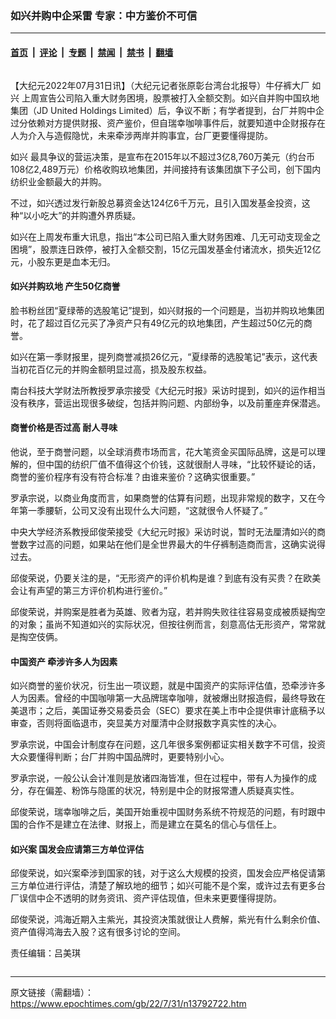 ### 如兴并购中企采雷 专家：中方鉴价不可信

---

#### [首页](../../../..?n13792722) &nbsp;|&nbsp; [评论](../../../../../epoch-comment?n13792722) &nbsp;|&nbsp; [专题](../../../../../epoch-special?n13792722) &nbsp;|&nbsp; [禁闻](../../../../../epoch-news?n13792722) &nbsp;|&nbsp; [禁书](../../../../../books?n13792722) &nbsp;|&nbsp; [翻墙](https://github.com/gfw-breaker/nogfw/blob/master/README.md?n13792722)


<div class="column" id="artbody" itemprop="articleBody">
 <!-- article content begin -->
 <p>
  【大纪元2022年07月31日讯】（大纪元记者张原彰台湾台北报导）牛仔裤大厂
  <ok href="https://www.epochtimes.com/gb/tag/%E5%A6%82%E5%85%B4.html">
   如兴
  </ok>
  上周宣告公司陷入重大财务困境，股票被打入全额交割。如兴自并购中国玖地集团（JD United Holdings Limited）后，争议不断；有学者提到，台厂并购中企过分依赖对方提供财报、资产鉴价，但自瑞幸咖啡事件后，就要知道中企财报存在人为介入与造假隐忧，未来牵涉两岸并购事宜，台厂更要懂得提防。
 </p>
 <p>
  <ok href="https://www.epochtimes.com/gb/tag/%E5%A6%82%E5%85%B4.html">
   如兴
  </ok>
  最具争议的营运决策，是宣布在2015年以不超过3亿8,760万美元（约台币108亿2,489万元）价格收购玖地集团，并间接持有该集团旗下子公司，创下国内纺织业金额最大的并购。
 </p>
 <p>
  不过，如兴透过发行新股总募资金达124亿6千万元，且引入国发基金投资，这种“以小吃大”的并购遭外界质疑。
 </p>
 <p>
  如兴在上周发布重大讯息，指出“本公司已陷入重大财务困难、几无可动支现金之困境”，股票连日跌停，被打入全额交割，15亿元国发基金付诸流水，损失近12亿元，小股东更是血本无归。
 </p>
 <h4>
  如兴并购玖地 产生50亿商誉
 </h4>
 <p>
  脸书粉丝团“夏绿蒂的选股笔记”提到，如兴财报的一个问题是，当初并购玖地集团时，花了超过百亿元买了净资产只有49亿元的玖地集团，产生超过50亿元的商誉。
 </p>
 <p>
  如兴在第一季财报里，提列商誉减损26亿元，“夏绿蒂的选股笔记”表示，这代表当初花百亿元的并购金额明显过高，损及股东权益。
 </p>
 <p>
  南台科技大学财法所教授罗承宗接受《大纪元时报》采访时提到，如兴的运作相当没有秩序，营运出现很多破绽，包括并购问题、内部纷争，以及前董座弃保潜逃。
 </p>
 <h4>
  商誉价格是否过高 耐人寻味
 </h4>
 <p>
  他说，至于商誉问题，以全球消费市场而言，花大笔资金买国际品牌，这是可以理解的，但中国的纺织厂值不值得这个价钱，这就很耐人寻味，“比较怀疑论的话，商誉的鉴价程序有没有符合标准？由谁来鉴价？这确实很重要。”
 </p>
 <p>
  罗承宗说，以商业角度而言，如果商誉的估算有问题，出现非常规的数字，又在今年第一季腰斩，公司又没有出现什么大问题，“这就很令人怀疑了。”
 </p>
 <p>
  中央大学经济系教授邱俊荣接受《大纪元时报》采访时说，暂时无法厘清如兴的商誉数字过高的问题，如果站在他们是全世界最大的牛仔裤制造商而言，这确实说得过去。
 </p>
 <p>
  邱俊荣说，仍要关注的是，“无形资产的评价机构是谁？到底有没有买贵？在欧美会让有声望的第三方评价机构进行鉴价。”
 </p>
 <p>
  邱俊荣说，并购案是胜者为英雄、败者为寇，若并购失败往往容易变成被质疑掏空的对象；虽尚不知道如兴的实际状况，但按往例而言，刻意高估无形资产，常常就是掏空伎俩。
 </p>
 <h4>
  中国资产 牵涉许多人为因素
 </h4>
 <p>
  如兴商誉的鉴价状况，衍生出一项议题，就是中国资产的实际评估值，恐牵涉许多人为因素。曾经的中国咖啡第一大品牌瑞幸咖啡，就被爆出财报造假，最终导致在美退市；之后，美国证券交易委员会（SEC）要求在美上市中企提供审计底稿予以审查，否则将面临退市，突显美方对厘清中企财报数字真实性的决心。
 </p>
 <p>
  罗承宗说，中国会计制度存在问题，这几年很多案例都证实相关数字不可信，投资大众要懂得判断；台厂并购中国品牌时，更要特别小心。
 </p>
 <p>
  罗承宗说，一般公认会计准则是放诸四海皆准，但在过程中，带有人为操作的成分，存在偏差、粉饰与隐匿的状况，特别是中企的财报常遭人质疑真实性。
 </p>
 <p>
  邱俊荣说，瑞幸咖啡之后，美国开始重视中国财务系统不符规范的问题，有时跟中国的合作不是建立在法律、财报上，而是建立在莫名的信心与信任上。
 </p>
 <h4>
  如兴案 国发会应请第三方单位评估
 </h4>
 <p>
  邱俊荣说，如兴案牵涉到国家的钱，对于这么大规模的投资，国发会应严格促请第三方单位进行评估，清楚了解玖地的细节；如兴可能不是个案，或许过去有更多台厂误信中企不透明的财务资讯、资产评估现值，但未来更要懂得提防。
 </p>
 <p>
  邱俊荣说，鸿海近期入主紫光，其投资决策就很让人费解，紫光有什么剩余价值、资产值得鸿海去入股？这有很多讨论的空间。
 </p>
 <p>
  责任编辑：吕美琪
 </p>
 <!-- article content end -->
</div>


---

原文链接（需翻墙）：https://www.epochtimes.com/gb/22/7/31/n13792722.htm